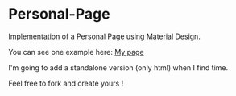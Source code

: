 Personal-Page
=============

Implementation of a Personal Page using Material Design.

You can see one example here: [My page](http://89.156.6.211/Personal-Page)

I'm going to add a standalone version (only html) when I find time.

Feel free to fork and create yours !
